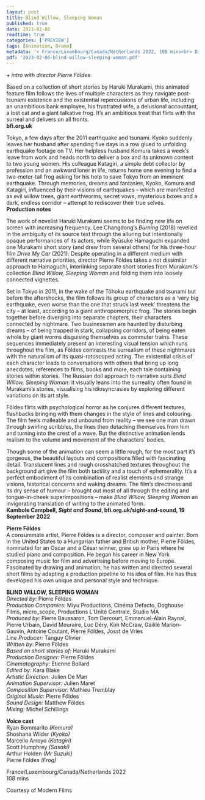 ```yaml
---
layout: post
title: Blind Willow, Sleeping Woman
published: true
date: 2023-02-06
readtime: true
categories: ['PREVIEW']
tags: [Animation, Drama]
metadata: '< France/Luxembourg/Canada/Netherlands 2022, 108 mins<br> Director: Pierre Földes'
pdf: '2023-02-06-blind-willow-sleeping-woman.pdf'
---
```


_+ intro with director Pierre Földes_

Based on a collection of short stories by Haruki Murakami, this animated feature film follows the lives of multiple characters as they navigate post-tsunami existence and the existential repercussions of urban life, including an unambitious bank employee, his frustrated wife, a delusional accountant, a lost cat and a giant talkative frog. It’s an ambitious treat that flirts with the surreal and delivers on all fronts.  
**bfi.org.uk**  

Tokyo, a few days after the 2011 earthquake and tsunami. Kyoko suddenly leaves her husband after spending five days in a row glued to unfolding earthquake footage on TV. Her helpless husband Komura takes a week’s leave from work and heads north to deliver a box and its unknown content to two young women. His colleague Katagiri, a simple debt collector by profession and an awkward loner in life, returns home one evening to find a two-meter-tall frog asking for his help to save Tokyo from an imminent earthquake. Through memories, dreams and fantasies, Kyoko, Komura and Katagiri, influenced by their visions of earthquakes – which are manifested as evil willow trees, giant earthworms, secret vows, mysterious boxes and a dark, endless corridor – attempt to rediscover their true selves.  
**Production notes**  

The work of novelist Haruki Murakami seems to be finding new life on screen with increasing frequency. Lee Changdong’s _Burning_ (2018) revelled in the ambiguity of its source text through the alluring but intentionally opaque performances of its actors, while Ryūsuke Hamaguchi expanded one Murakami short story (and drew from several others) for his three-hour film _Drive My Car_ (2021). Despite operating in a different medium with different narrative priorities, director Pierre Földes takes a not dissimilar approach to Hamaguchi, interlinking separate short stories from Murakami’s collection _Blind Willow, Sleeping Woman_ and folding them into loosely connected vignettes.

Set in Tokyo in 2011, in the wake of the Tōhoku earthquake and tsunami but before the aftershocks, the film follows its group of characters as a ‘very big earthquake, even worse than the one that struck last week’ threatens the city – at least, according to a giant anthropomorphic frog. The stories begin together before diverging into separate chapters, their characters connected by nightmare. Two businessmen are haunted by disturbing dreams – of being trapped in stark, collapsing corridors, of being eaten whole by giant worms disguising themselves as commuter trains. These sequences immediately present an interesting visual tension which runs throughout the film, as Földes contrasts the surrealism of these nightmares with the naturalism of its quasi-rotoscoped acting. The existential crisis of each character leads to conversations with others that bring up long anecdotes, references to films, books and more, each tale containing stories within stories. The Russian doll approach to narrative suits _Blind Willow, Sleeping Woman_: it visually leans into the surreality often found in Murakami’s stories, visualising his idiosyncrasies by exploring different variations on its art style.

Földes flirts with psychological horror as he conjures different textures, flashbacks bringing with them changes in the style of lines and colouring. The film feels malleable and unbound from reality – we see one man drawn through swirling scribbles, the lines then detaching themselves from him and turning into the crest of a wave. But the distinctive animation lends realism to the volume and movement of the characters’ bodies.

Though some of the animation can seem a little rough, for the most part it’s gorgeous, the beautiful layouts and compositions filled with fascinating detail. Translucent lines and rough crosshatched textures throughout the background art give the film both tactility and a touch of ephemerality. It’s a perfect embodiment of its combination of realist elements and strange visions, historical concerns and waking dreams. The film’s directness and its dry sense of humour – brought out most of all through the editing and tongue-in-cheek superimpositions – make _Blind Willow, Sleeping Woman_ an invigorating translation of writing to the animated form.  
**Kambole Campbell, _Sight and Sound_, bfi.org.uk/sight-and-sound, 19 September 2022**  

**Pierre Földes**  
A consummate artist, Pierre Földes is a director, composer and painter. Born in the United States to a Hungarian father and British mother, Pierre Földes, nominated for an Oscar and a César winner, grew up in Paris where he studied piano and composition. He began his career in New York composing music for film and advertising before moving to Europe. Fascinated by drawing and animation, he has written and directed several short films by adapting a production pipeline to his idea of film. He has thus developed his own unique and personal style and technique.  

**BLIND WILLOW, SLEEPING WOMAN**  
_Directed by:_  Pierre Földes  
_Production Companies:_ Miyu Productions, Cinéma Defacto, Doghouse Films, micro_scope, Productions L’Unité Centrale, Studio MA  
_Produced by:_ Pierre Baussaron, Tom Dercourt, Emmanuel-Alain Raynal, Pierre Urbain, David Mouraire, Luc Déry, Kim McCraw, Gaililé Marion-Gauvin, Antoine Coutant, Pierre Földes, Josst de Vries  
_Line Producer:_ Tanguy Olivier  
_Written by:_ Pierre Földes  
_Based on short stories of:_ Haruki Murakami  
_Production Designer:_ Pierre Földes  
_Cinematography:_ Etienne Bollard  
_Edited by:_ Kara Blake  
_Artistic Direction:_ Julien De Man  
_Animation Supervisor:_ Julien Maret  
_Composition Supervisor:_ Mathieu Tremblay  
_Original Music:_  Pierre Földes  
_Sound Design:_ Matthew Földes  
_Mixing:_ Michel Schillings  

**Voice cast**  
Ryan Bommarito _(Komura)_  
Shoshana Wilder _(Kyoko)_  
Marcello Arroyo _(Katagiri)_  
Scott Humphrey _(Sasaki)_  
Arthur Holden _(Mr Suzuki)_  
Pierre Földes _(Frog)_  

France/Luxembourg/Canada/Netherlands 2022  
108 mins  

Courtesy of Modern Films  
<!--stackedit_data:
eyJoaXN0b3J5IjpbLTg0MTk1NTUwMiwtMzE0MTc5NzcxXX0=
-->